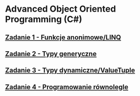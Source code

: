 # Advanced Object Oriented Programming (C#)
## [Zadanie 1 - Funkcje anonimowe/LINQ](ex1/README.md)
## [Zadanie 2 - Typy generyczne](ex2/README.md)
## [Zadanie 3 - Typy dynamiczne/ValueTuple](ex3/README.md)
## [Zadanie 4 - Programowanie równolegle](ex4/README.md)
